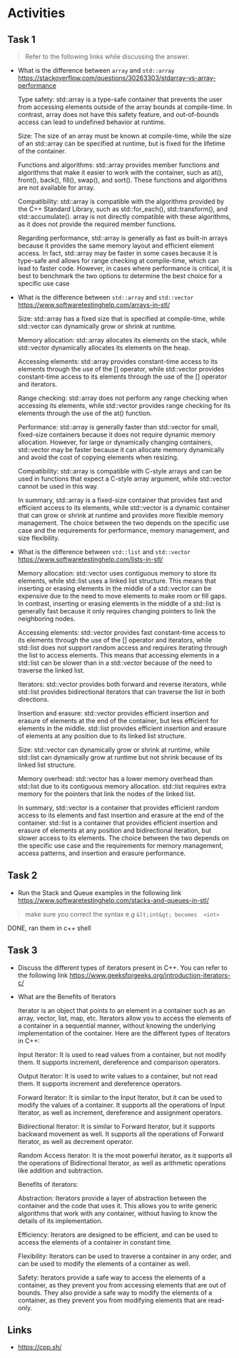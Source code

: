 # Activities

## Task 1

> Refer to the following links while discussing the answer.

- What is the difference between `array` and `std::array`
  https://stackoverflow.com/questions/30263303/stdarray-vs-array-performance

    Type safety: std::array is a type-safe container that prevents the user from accessing elements outside of the array bounds at compile-time. In contrast, array does not have this safety feature, and out-of-bounds access can lead to undefined behavior at runtime.

    Size: The size of an array must be known at compile-time, while the size of an std::array can be specified at runtime, but is fixed for the lifetime of the container.

    Functions and algorithms: std::array provides member functions and algorithms that make it easier to work with the container, such as at(), front(), back(), fill(), swap(), and sort(). These functions and algorithms are not available for array.

    Compatibility: std::array is compatible with the algorithms provided by the C++ Standard Library, such as std::for_each(), std::transform(), and std::accumulate(). array is not directly compatible with these algorithms, as it does not provide the required member functions.

    Regarding performance, std::array is generally as fast as built-in arrays because it provides the same memory layout and efficient element access. In fact, std::array may be faster in some cases because it is type-safe and allows for range checking at compile-time, which can lead to faster code. However, in cases where performance is critical, it is best to benchmark the two options to determine the best choice for a specific use case

- What is the difference between `std::array` and `std::vector`
  https://www.softwaretestinghelp.com/arrays-in-stl/

    Size: std::array has a fixed size that is specified at compile-time, while std::vector can dynamically grow or shrink at runtime.

    Memory allocation: std::array allocates its elements on the stack, while std::vector dynamically allocates its elements on the heap.

    Accessing elements: std::array provides constant-time access to its elements through the use of the [] operator, while std::vector provides constant-time access to its elements through the use of the [] operator and iterators.

    Range checking: std::array does not perform any range checking when accessing its elements, while std::vector provides range checking for its elements through the use of the at() function.

    Performance: std::array is generally faster than std::vector for small, fixed-size containers because it does not require dynamic memory allocation. However, for large or dynamically changing containers, std::vector may be faster because it can allocate memory dynamically and avoid the cost of copying elements when resizing.

    Compatibility: std::array is compatible with C-style arrays and can be used in functions that expect a C-style array argument, while std::vector cannot be used in this way.

    In summary, std::array is a fixed-size container that provides fast and efficient access to its elements, while std::vector is a dynamic container that can grow or shrink at runtime and provides more flexible memory management. The choice between the two depends on the specific use case and the requirements for performance, memory management, and size flexibility.



- What is the difference between `std::list` and `std::vector`
  https://www.softwaretestinghelp.com/lists-in-stl/


    Memory allocation: std::vector uses contiguous memory to store its elements, while std::list uses a linked list structure. This means that inserting or erasing elements in the middle of a std::vector can be expensive due to the need to move elements to make room or fill gaps. In contrast, inserting or erasing elements in the middle of a std::list is generally fast because it only requires changing pointers to link the neighboring nodes.

    Accessing elements: std::vector provides fast constant-time access to its elements through the use of the [] operator and iterators, while std::list does not support random access and requires iterating through the list to access elements. This means that accessing elements in a std::list can be slower than in a std::vector because of the need to traverse the linked list.

    Iterators: std::vector provides both forward and reverse iterators, while std::list provides bidirectional iterators that can traverse the list in both directions.

    Insertion and erasure: std::vector provides efficient insertion and erasure of elements at the end of the container, but less efficient for elements in the middle. std::list provides efficient insertion and erasure of elements at any position due to its linked list structure.

    Size: std::vector can dynamically grow or shrink at runtime, while std::list can dynamically grow at runtime but not shrink because of its linked list structure.

    Memory overhead: std::vector has a lower memory overhead than std::list due to its contiguous memory allocation. std::list requires extra memory for the pointers that link the nodes of the linked list.

    In summary, std::vector is a container that provides efficient random access to its elements and fast insertion and erasure at the end of the container. std::list is a container that provides efficient insertion and erasure of elements at any position and bidirectional iteration, but slower access to its elements. The choice between the two depends on the specific use case and the requirements for memory management, access patterns, and insertion and erasure performance.

## Task 2

- Run the Stack and Queue examples in the following link
  https://www.softwaretestinghelp.com/stacks-and-queues-in-stl/

> make sure you correct the syntax e.g `&lt;int&gt; becomes  <int>`


DONE, ran them in c++ shell


## Task 3

- Discuss the different types of iterators present in C++. You can refer to the following link
  https://www.geeksforgeeks.org/introduction-iterators-c/
- What are the Benefits of Iterators

    Iterator is an object that points to an element in a container such as an array, vector, list, map, etc. Iterators allow you to access the elements of a container in a sequential manner, without knowing the underlying implementation of the container. Here are the different types of iterators in C++:

    Input Iterator: It is used to read values from a container, but not modify them. It supports increment, dereference and comparison operators.

    Output Iterator: It is used to write values to a container, but not read them. It supports increment and dereference operators.

    Forward Iterator: It is similar to the Input Iterator, but it can be used to modify the values of a container. It supports all the operations of Input Iterator, as well as increment, dereference and assignment operators.

    Bidirectional Iterator: It is similar to Forward Iterator, but it supports backward movement as well. It supports all the operations of Forward Iterator, as well as decrement operator.

    Random Access Iterator: It is the most powerful iterator, as it supports all the operations of Bidirectional Iterator, as well as arithmetic operations like addition and subtraction.

    Benefits of iterators:

    Abstraction: Iterators provide a layer of abstraction between the container and the code that uses it. This allows you to write generic algorithms that work with any container, without having to know the details of its implementation.

    Efficiency: Iterators are designed to be efficient, and can be used to access the elements of a container in constant time.

    Flexibility: Iterators can be used to traverse a container in any order, and can be used to modify the elements of a container as well.

    Safety: Iterators provide a safe way to access the elements of a container, as they prevent you from accessing elements that are out of bounds. They also provide a safe way to modify the elements of a container, as they prevent you from modifying elements that are read-only.



## Links

- https://cpp.sh/
